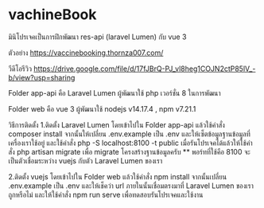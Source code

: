 # vachineBook
มินิโปรเจคเป็นการฝึกพัฒนา res-api (laravel Lumen) กับ vue 3

ตัวอย่าง https://vaccinebooking.thornza007.com/

วีดีโอรีวิว https://drive.google.com/file/d/17fJBrQ-PJ_vl8heg1COJN2ctP85lV_-b/view?usp=sharing

Folder app-api 
คือ Laravel Lumen ผู้พัฒนาใช้ php เวอร์ชั่น 8 ในการพัฒนา

Folder web
คือ vue 3 ผู้พัฒนาใช้ nodejs v14.17.4 , npm v7.21.1

วิธีการติดตั้ง
1.ติดตั้ง Laravel Lumen โดยเข้าไปใน Folder app-api แล้วใช้คำสั่ง composer install
จากนั้นให้เปลี่ยน .env.example เป็น .env และให้เซ็ตข้อมูลฐานข้อมูลที่เครื่องเราใช้อยู่
และใช้คำสั่ง php -S localhost:8100 -t public
เมื่อรันโปรเจคได้แล้วให้ใช้คำสั่ง php artisan migrate เพื่อ migrate โครงสร้างฐานข้อมูลครับ
** พอร์ทที่ใช้คือ 8100 จะเป็นตัวเชื่อมระหว่าง vuejs กับตัว Laravel Lumen ของเรา

2.ติดตั้ง vuejs โดยเข้าไปใน Folder web แล้วใช้คำสั่ง npm install
จากนั้นเปลี่ยน .env.example เป็น .env และให้เช็คว่า url ภายในนั้นเชื่อมตรงมาที่ Laravel Lumen ของเราถูกหรือไม่
และให้ใช้คำสั่ง npm run serve เพื่อทดสอบรันโปรเจคและใช้งาน
